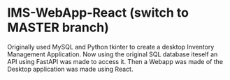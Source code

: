 # IMS-WebApp-React (switch to MASTER branch)
Originally used MySQL and Python tkinter to create a desktop Inventory Management Application.
Now using the original SQL database iteself an API using FastAPI was made to access it.
Then a Webapp was made of the Desktop application was made using React.
